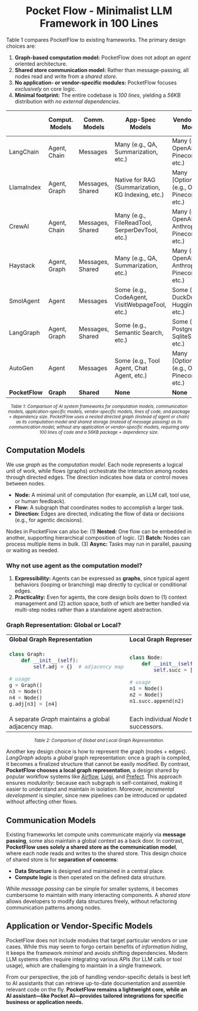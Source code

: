 <h1 align="center">Pocket Flow - Minimalist LLM Framework in 100 Lines</h1>

Table 1 compares PocketFlow to existing frameworks. The primary design choices are:

1. **Graph-based computation model:** PocketFlow does not adopt an *agent* oriented architecture.
2. **Shared store communication model:** Rather than message-passing, all nodes read and write from a *shared store*.
3. **No application- or vendor-specific modules:** PocketFlow focuses *exclusively* on core logic.
4. **Minimal footprint:** The entire codebase is *100 lines*, yielding a *56KB* distribution with *no external dependencies*.

|                | **Comput. Models**          | **Comm. Models**  | **App-Spec Models**                                      | **Vendor-Spec Models**                                    | **LOC**       | **Package + Dep. Size**    |
|----------------|-----------------------------|-------------------|-----------------------------------------------------------|------------------------------------------------------------|---------------|----------------------------|
| LangChain  | Agent, Chain               | Messages          | Many (e.g., QA, Summarization, etc.)                 | Many (e.g., OpenAI, Pinecone, etc.)                   | 405K          | +166MB                     |
| LlamaIndex | Agent, Graph               | Messages, Shared  | Native for RAG (Summarization, KG Indexing, etc.)        | Many [Optional] (e.g., OpenAI, Pinecone, etc.)        | 77K (core-only)   | +189MB (core-only)         |
| CrewAI     | Agent, Chain               | Messages, Shared  | Many (e.g., FileReadTool, SerperDevTool, etc.)       | Many (e.g., OpenAI, Anthropic, Pinecone, etc.)        | 18K           | +173MB                     |
| Haystack   | Agent, Graph               | Messages, Shared  | Many (e.g., QA, Summarization, etc.)                 | Many (e.g., OpenAI, Anthropic, Pinecone, etc.)        | 31K           | +195MB                     |
| SmolAgent   | Agent                      | Messages          | Some (e.g., CodeAgent, VisitWebpageTool, etc.)       | Some (e.g., DuckDuckGo, Hugging Face, etc.)           | 8K            | +198MB                     |
| LangGraph   | Agent, Graph               | Messages, Shared  | Some (e.g., Semantic Search, etc.)                   | Some (e.g., PostgresStore, SqliteSaver, etc.)         | 37K           | +51MB                      |
| AutoGen    | Agent                      | Messages          | Some (e.g., Tool Agent, Chat Agent, etc.)            | Many [Optional] (e.g., OpenAI, Pinecone, etc.)        | 7K (core-only)    | +26MB (core-only)          |
| **PocketFlow** | **Graph**                  | **Shared**        | **None**                                                 | **None**                                                  | **100**       | **+56KB**                  |

<p align="center"><small><em>Table 1: Comparison of AI system frameworks for computation models, communication models, application-specific models, vendor-specific models, lines of code, and package + dependency size. PocketFlow uses a nested directed graph (instead of agent or chain) as its computation model and shared storage (instead of message passing) as its communication model, without any application or vendor-specific models, requiring only 100 lines of code and a 56KB package + dependency size.</em></small></p>

## Computation Models

We use *graph* as the *computation model*. Each node represents a logical unit of work, while flows (graphs) orchestrate the interaction among nodes through directed edges. The direction indicates how data or control moves between nodes.

- **Node:** A minimal unit of computation (for example, an LLM call, tool use, or human feedback).
- **Flow:** A subgraph that coordinates nodes to accomplish a larger task.
- **Direction:** Edges are directed, indicating the flow of data or decisions (e.g., for agentic decisions).

Nodes in PocketFlow can also be: (1) **Nested:** One flow can be embedded in another, supporting hierarchical composition of logic. (2) **Batch:** Nodes can process multiple items in bulk. (3) **Async:** Tasks may run in parallel, pausing or waiting as needed.

### Why not use agent as the computation model?

1. **Expressibility:** Agents can be expressed as **graphs**, since typical agent behaviors (looping or branching) map directly to cyclical or conditional edges.
2. **Practicality:** Even for agents, the core design boils down to (1) context management and (2) action space, both of which are better handled via multi-step nodes rather than a standalone agent abstraction.

### Graph Representation:  Global or Local?

<table>
<tr>
<td><b>Global Graph Representation</b></td>
<td><b>Local Graph Representation</b></td>
</tr>
<tr>
<td>

```python
class Graph:
    def __init__(self):
        self.adj = {}  # adjacency map

# usage
g = Graph()
n3 = Node()
n4 = Node()
g.adj[n3] = [n4]
```

</td>
<td>

```python
class Node:
    def __init__(self):
        self.succ = []  # successors

# usage
n1 = Node()
n2 = Node()
n1.succ.append(n2)
```

</td>
<tr>
<td>
A separate <i>Graph</i> maintains a global adjacency map.
</td>
<td>
Each individual <i>Node</i> tracks its successors.
</td>
</tr>
</table>
<p align="center"><small><em>Table 2: Comparison of Global and Local Graph Representation.</em></small></p>


Another key design choice is how to represent the graph (nodes + edges). *LangGraph* adopts a *global* graph representation: once a graph is compiled, it becomes a finalized structure that cannot be easily modified. By contrast, **PocketFlow chooses a local graph representation**, a design shared by popular workflow systems like [Airflow](https://airflow.apache.org/), [Luigi](https://luigi.readthedocs.io/en/stable/), and [Prefect](https://www.prefect.io/). This approach ensures *modularity*: because each subgraph is self-contained, making it easier to understand and maintain in isolation. Moreover, *incremental development* is simpler, since new pipelines can be introduced or updated without affecting other flows.

## Communication Models

Existing frameworks let compute units communicate majorly via **message passing**, some also maintain a global context as a back door. In contrast, **PocketFlow uses solely a shared store as the communication model**, where each node reads and writes to the shared store. This design choice of shared store is for **separation of concerns**:

- **Data Structure** is designed and maintained in a central place.
- **Compute logic** is then operated on the defined data structure.

While *message passing* can be simple for smaller systems, it becomes cumbersome to maintain with many interacting components. A *shared store* allows developers to modify data structures freely, without refactoring communication patterns among nodes.

## Application or Vendor-Specific Models

PocketFlow does not include modules that target particular vendors or use cases. While this may seem to forgo certain benefits of *information hiding*, it keeps the framework *minimal* and avoids shifting dependencies. Modern LLM systems often require integrating various APIs (for LLM calls or tool usage), which are challenging to maintain in a single framework.

From our perspective, the job of handling vendor-specific details is best left to AI assistants that can retrieve up-to-date documentation and assemble relevant code on the fly. **PocketFlow remains a lightweight core, while an AI assistant—like Pocket AI—provides tailored integrations for specific business or application needs.**
